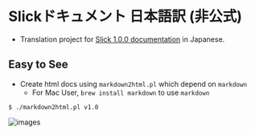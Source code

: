 Slickドキュメント 日本語訳 (非公式)
====================

- Translation project for [Slick 1.0.0 documentation](http://slick.typesafe.com/doc/1.0.0/gettingstarted.html) in Japanese.

Easy to See
---------

- Create html docs using `markdown2html.pl` which depend on `markdown`
  - For Mac User, `brew install markdown` to use `markdown`

```
$ ./markdown2html.pl v1.0
```

![images](http://cdn-ak.f.st-hatena.com/images/fotolife/k/krrrr/20140104/20140104184802.png)
